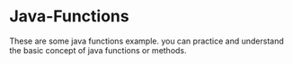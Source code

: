 # Java-Functions
These are some java functions example. you can practice and understand the basic concept of java functions or methods.
